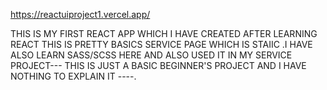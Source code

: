 https://reactuiproject1.vercel.app/

THIS IS MY FIRST REACT APP WHICH I HAVE CREATED AFTER LEARNING REACT THIS IS PRETTY BASICS SERVICE PAGE WHICH IS STAIIC .I HAVE ALSO LEARN SASS/SCSS HERE AND ALSO USED IT IN  MY SERVICE PROJECT---
THIS IS JUST A BASIC BEGINNER'S PROJECT AND I HAVE NOTHING TO EXPLAIN IT ----.
